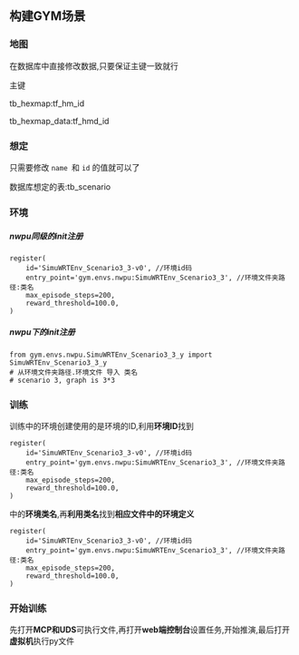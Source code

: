## 构建GYM场景



### 地图

在数据库中直接修改数据,只要保证主键一致就行

主键

tb_hexmap:tf_hm_id

tb_hexmap_data:tf_hmd_id



### 想定

只需要修改  `name `和 `id` 的值就可以了

数据库想定的表:tb_scenario



### 环境

##### nwpu同级的init注册

```
register(
    id='SimuWRTEnv_Scenario3_3-v0',	//环境id码
    entry_point='gym.envs.nwpu:SimuWRTEnv_Scenario3_3',	//环境文件夹路径:类名
    max_episode_steps=200,
    reward_threshold=100.0,
)
```

##### nwpu下的init注册

```
from gym.envs.nwpu.SimuWRTEnv_Scenario3_3_y import SimuWRTEnv_Scenario3_3_y 
# 从环境文件夹路径.环境文件 导入 类名
# scenario 3, graph is 3*3
```

### 训练

训练中的环境创建使用的是环境的ID,利用**环境ID**找到

```
register(
    id='SimuWRTEnv_Scenario3_3-v0',	//环境id码
    entry_point='gym.envs.nwpu:SimuWRTEnv_Scenario3_3',	//环境文件夹路径:类名
    max_episode_steps=200,
    reward_threshold=100.0,
)
```

中的**环境类名**,再**利用类名**找到**相应文件中的环境定义**

```
register(
    id='SimuWRTEnv_Scenario3_3-v0',	//环境id码
    entry_point='gym.envs.nwpu:SimuWRTEnv_Scenario3_3',	//环境文件夹路径:类名
    max_episode_steps=200,
    reward_threshold=100.0,
)
```



### 开始训练

先打开**MCP和UDS**可执行文件,再打开**web端控制台**设置任务,开始推演,最后打开**虚拟机**执行py文件
